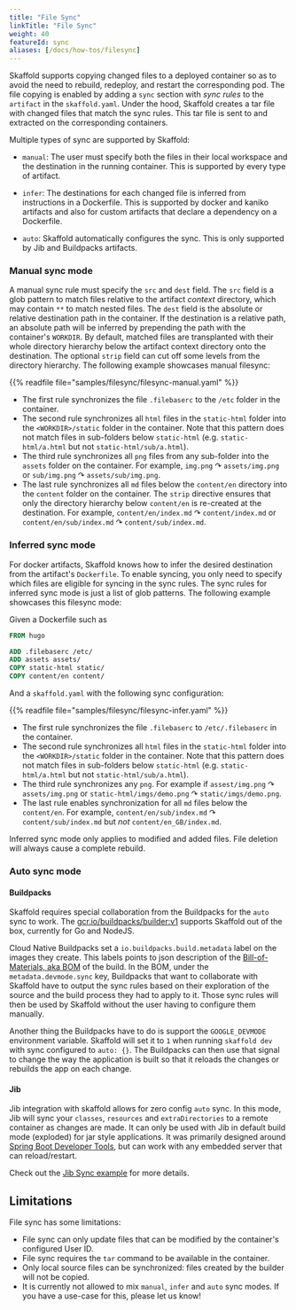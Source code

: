 ```yaml
---
title: "File Sync"
linkTitle: "File Sync"
weight: 40
featureId: sync
aliases: [/docs/how-tos/filesync]
---
```


Skaffold supports copying changed files to a deployed container so as to avoid the need to rebuild, redeploy, and restart the corresponding pod.
The file copying is enabled by adding a `sync` section with _sync rules_ to the `artifact` in the `skaffold.yaml`.
Under the hood, Skaffold creates a tar file with changed files that match the sync rules.
This tar file is sent to and extracted on the corresponding containers.

Multiple types of sync are supported by Skaffold:

 + `manual`: The user must specify both the files in their local workspace and the destination in the running container.
   This is supported by every type of artifact.

 + `infer`: The destinations for each changed file is inferred from instructions in a Dockerfile.
   This is supported by docker and kaniko artifacts and also for custom artifacts that declare a
   dependency on a Dockerfile.

 + `auto`: Skaffold automatically configures the sync.  This is only supported by Jib and Buildpacks artifacts.

### Manual sync mode

A manual sync rule must specify the `src` and `dest` field.
The `src` field is a glob pattern to match files relative to the artifact _context_ directory, which may contain `**` to match nested files.
The `dest` field is the absolute or relative destination path in the container.
If the destination is a relative path, an absolute path will be inferred by prepending the path with the container's `WORKDIR`.
By default, matched files are transplanted with their whole directory hierarchy below the artifact context directory onto the destination.
The optional `strip` field can cut off some levels from the directory hierarchy.
The following example showcases manual filesync:

{{% readfile file="samples/filesync/filesync-manual.yaml" %}}

- The first rule synchronizes the file `.filebaserc` to the `/etc` folder in the container.
- The second rule synchronizes all `html` files in the `static-html` folder into the `<WORKDIR>/static` folder in the container.
  Note that this pattern does not match files in sub-folders below `static-html` (e.g. `static-html/a.html` but not `static-html/sub/a.html`).
- The third rule synchronizes all `png` files from any sub-folder into the `assets` folder on the container.
  For example, `img.png` ↷ `assets/img.png` or `sub/img.png` ↷ `assets/sub/img.png`.
- The last rule synchronizes all `md` files below the `content/en` directory into the `content` folder on the container.
  The `strip` directive ensures that only the directory hierarchy below `content/en` is re-created at the destination.
  For example, `content/en/index.md` ↷ `content/index.md` or `content/en/sub/index.md` ↷ `content/sub/index.md`.

### Inferred sync mode

For docker artifacts, Skaffold knows how to infer the desired destination from the artifact's `Dockerfile`.
To enable syncing, you only need to specify which files are eligible for syncing in the sync rules.
The sync rules for inferred sync mode is just a list of glob patterns.
The following example showcases this filesync mode:

Given a Dockerfile such as

```Dockerfile
FROM hugo

ADD .filebaserc /etc/
ADD assets assets/
COPY static-html static/
COPY content/en content/
```

And a `skaffold.yaml` with the following sync configuration:

{{% readfile file="samples/filesync/filesync-infer.yaml" %}}

- The first rule synchronizes the file `.filebaserc` to `/etc/.filebaserc` in the container.
- The second rule synchronizes all `html` files in the `static-html` folder into the `<WORKDIR>/static` folder in the container.
  Note that this pattern does not match files in sub-folders below `static-html` (e.g. `static-html/a.html` but not `static-html/sub/a.html`).
- The third rule synchronizes any `png`. For example if `assest/img.png` ↷ `assets/img.png` or `static-html/imgs/demo.png` ↷ `static/imgs/demo.png`.
- The last rule enables synchronization for all `md` files below the `content/en`.
  For example, `content/en/sub/index.md` ↷ `content/sub/index.md` but _not_ `content/en_GB/index.md`.
  
Inferred sync mode only applies to modified and added files.
File deletion will always cause a complete rebuild.

### Auto sync mode

#### Buildpacks

Skaffold requires special collaboration from the Buildpacks for the `auto` sync to work.
The [gcr.io/buildpacks/builder:v1](https://github.com/GoogleCloudPlatform/buildpacks) supports Skaffold
out of the box, currently for Go and NodeJS.

Cloud Native Buildpacks set a `io.buildpacks.build.metadata` label on the images they create.
This labels points to json description of the [Bill-of-Materials, aka BOM](https://github.com/buildpacks/spec/blob/master/buildpack.md#bill-of-materials-toml) of the build.
In the BOM, under the `metadata.devmode.sync` key, Buildpacks that want to collaborate with Skaffold
have to output the sync rules based on their exploration of the source and the build process they had to apply to it.
Those sync rules will then be used by Skaffold without the user having to configure them manually.

Another thing the Buildpacks have to do is support the `GOOGLE_DEVMODE` environment variable. Skaffold will
set it to `1` when running `skaffold dev` with sync configured to `auto: {}`. The Buildpacks can then use that
signal to change the way the application is built so that it reloads the changes or rebuilds the app on each change.

#### Jib

Jib integration with skaffold allows for zero config `auto` sync. In this mode, Jib will sync your `classes`, `resources` and `extraDirectories` to a remote container as changes are made. It can only be used with Jib in default build mode (exploded) for jar style applications. It was primarily designed around [Spring Boot Developer Tools](https://docs.spring.io/spring-boot/docs/current/reference/html/using-spring-boot.html#using-boot-devtools), but can work with any embedded server that can reload/restart.

Check out the [Jib Sync example](https://github.com/GoogleContainerTools/skaffold/tree/master/examples/jib-sync) for more details.

## Limitations

File sync has some limitations:

  - File sync can only update files that can be modified by the container's configured User ID.
  - File sync requires the `tar` command to be available in the container.
  - Only local source files can be synchronized: files created by the builder will not be copied.
  - It is currently not allowed to mix `manual`, `infer` and `auto` sync modes.
    If you have a use-case for this, please let us know!
